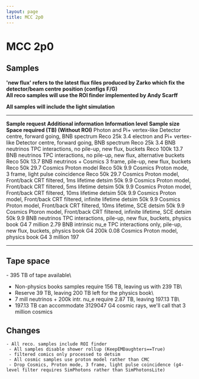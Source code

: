 ```yaml
---
layout: page
title: MCC 2p0
---
```




MCC 2p0
==================================



Samples 
----------------------------------

**\'new flux\' refers to the latest flux files produced by Zarko which
fix the detector/beam centre position (configs F/G)**\
**All reco samples will use the ROI finder implemented by Andy Scarff**

**All samples will include the light simulation**

  ------------------------------ ----------------------------------------------------------------- ----------------------- ----------------- ---------------------------------------
  **Sample request**             **Additional information**                                        **Information level**   **Sample size**   **Space required (TB) (Without ROI)**
  Photon and Pi+ vertex-like     Detector centre, forward going, BNB spectrum                      Reco                    25k               3.4
  electron and Pi+ vertex-like   Detector centre, forward going, BNB spectrum                      Reco                    25k               3.4
  BNB neutrinos                  TPC interactions, no pile-up, new flux, buckets                   Reco                    100k              13.7
  BNB neutrinos                  TPC interactions, no pile-up, new flux, alternative buckets       Reco                    50k               13.7
  BNB neutrinos + Cosmics        3 frame, pile-up, new flux, buckets                               Reco                    50k               29.7
  Cosmics                        Proton model                                                      Reco                    50k               9.9
  Cosmics                        Proton mode, 3 frame, light pulse coincidence                     Reco                    50k               29.7
  Cosmics                        Proton model, Front/back CRT filtered, 1ms lifetime               detsim                  50k               9.9
  Cosmics                        Proton model, Front/back CRT filtered, 5ms lifetime               detsim                  50k               9.9
  Cosmics                        Proton model, Front/back CRT filtered, 10ms lifetime              detsim                  50k               9.9
  Cosmics                        Proton model, Front/back CRT filtered, infinite lifetime          detsim                  50k               9.9
  Cosmics                        Proton model, Front/back CRT filtered, 10ms lifetime, SCE         detsim                  50k               9.9
  Cosmics                        Ptoron model, Front/back CRT filtered, infinite lifetime, SCE     detsim                  50k               9.9
  BNB neutrinos                  TPC interactions, pile-up, new flux, buckets, physics book        G4                      7 million         2.79
  BNB intrinsic nu\_e            TPC interactions only, pile-up, new flux, buckets, physics book   G4                      200k              0.08
  Cosmics                        Proton model, physics book                                        G4                      3 million         197
  ------------------------------ ----------------------------------------------------------------- ----------------------- ----------------- ---------------------------------------



Tape space 
----------------------------------------

\- 395 TB of tape available\
- Non-physics books samples require 156 TB, leaving us with 239 TB\
- Reserve 39 TB, leaving 200 TB left for the physics book\
- 7 mill neutrinos + 200k intr. nu\_e require 2.87 TB, leaving 197.13
TB\
- 197.13 TB can accommodate 3129047 G4 cosmic rays, we\'ll call that 3
million cosmics



Changes 
----------------------------------

    - All reco. samples include ROI finder
     - All samples disable shower rollup (KeepEMDaughters==True)
     - filtered comics only processed to detsim
     - All cosmic samples use proton model rather than CMC
     - Drop Cosmics, Proton mode, 3 frame, light pulse coincidence (g4-level filter requires SimPhotons rather than SimPhotonsLite)
